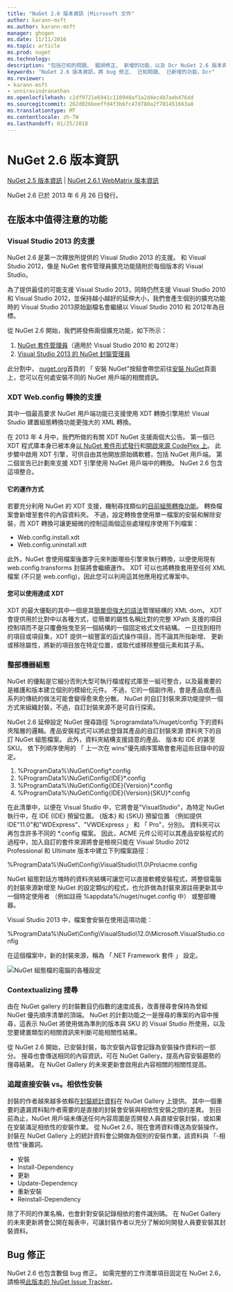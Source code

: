 ```yaml
---
title: "NuGet 2.6 版本資訊 |Microsoft 文件"
author: karann-msft
ms.author: karann-msft
manager: ghogen
ms.date: 11/11/2016
ms.topic: article
ms.prod: nuget
ms.technology: 
description: "包括已知的問題、 錯誤修正、 新增的功能，以及 Dcr NuGet 2.6 版本資訊。"
keywords: "NuGet 2.6 版本資訊，將 bug 修正、 已知問題、 已新增的功能，Dcr"
ms.reviewer:
- karann-msft
- unniravindranathan
ms.openlocfilehash: c2df9721e6941c110948af1a2d4ec4b7aeb476dd
ms.sourcegitcommit: 262d026beeffd4f3b6fc47d780a2f701451663a8
ms.translationtype: MT
ms.contentlocale: zh-TW
ms.lasthandoff: 01/25/2018
---
```

# <a name="nuget-26-release-notes"></a>NuGet 2.6 版本資訊

[NuGet 2.5 版本資訊](../release-notes/nuget-2.5.md) | [NuGet 2.6.1 WebMatrix 版本資訊](../release-notes/nuget-2.6.1-for-webmatrix.md)

NuGet 2.6 已於 2013 年 6 月 26 日發行。

## <a name="notable-features-in-the-release"></a>在版本中值得注意的功能

### <a name="support-for-visual-studio-2013"></a>Visual Studio 2013 的支援

NuGet 2.6 是第一次釋放所提供的 Visual Studio 2013 的支援。 和 Visual Studio 2012，像是 NuGet 套件管理員擴充功能隨附於每個版本的 Visual Studio。

為了提供最佳的可能支援 Visual Studio 2013，同時仍然支援 Visual Studio 2010 和 Visual Studio 2012，並保持越小越好的延伸大小，我們會產生個別的擴充功能時的 Visual Studio 2013原始副檔名會繼續以 Visual Studio 2010 和 2012年為目標。

從 NuGet 2.6 開始，我們將發佈兩個擴充功能，如下所示：

1. [NuGet 套件管理員](https://marketplace.visualstudio.com/items?itemName=NuGetTeam.NuGetPackageManager)（適用於 Visual Studio 2010 和 2012年）
1. [Visual Studio 2013 的 NuGet 封裝管理員](https://marketplace.visualstudio.com/items?itemName=NuGetTeam.NuGetPackageManagerforVisualStudio2013)

此分割中， [nuget.org](https://nuget.org)首頁的 「 安裝 NuGet"按鈕會帶您前往[安裝 NuGet](../install-nuget-client-tools.md)頁面上，您可以在何處安裝不同的 NuGet 用戶端的相關資訊。

<a name="xdt"></a>

### <a name="xdt-webconfig-transformation-support"></a>XDT Web.config 轉換的支援

其中一個最高要求 NuGet 用戶端功能已支援使用 XDT 轉換引擎用於 Visual Studio 建置組態轉換功能更強大的 XML 轉換。

在 2013 年 4 月中，我們所做的有關 XDT NuGet 支援兩個大公告。 第一個已 XDT 程式庫本身已被本身[以 NuGet 套件形式發行](https://nuget.org/packages/Microsoft.Web.Xdt)和[開啟來源 CodePlex 上](http://xdt.codeplex.com/)。 此步驟中啟用 XDT 引擎，可供自由其他開放原始碼軟體，包括 NuGet 用戶端。 第二個宣告已計劃來支援 XDT 引擎使用 NuGet 用戶端中的轉換。 NuGet 2.6 包含這項整合。

#### <a name="how-it-works"></a>它的運作方式

若要充分利用 NuGet 的 XDT 支援，機制尋找類似的[目前組態轉換功能](../create-packages/source-and-config-file-transformations.md)。
轉換檔案會新增至套件的內容資料夾。 不過，設定轉換會使用單一檔案的安裝和解除安裝，而 XDT 轉換可讓更細微的控制這兩個這些處理程序使用下列檔案：

- Web.config.install.xdt
- Web.config.uninstall.xdt

此外，NuGet 會使用檔案後置字元來判斷哪些引擎來執行轉換，以便使用現有 web.config.transforms 封裝將會繼續運作。 XDT 可以也將轉換套用至任何 XML 檔案 (不只是 web.config)，因此您可以利用這其他應用程式專案中。

#### <a name="what-you-can-do-with-xdt"></a>您可以使用達成 XDT

XDT 的最大優點的其中一個是其[簡單但強大的語法](http://msdn.microsoft.com/library/dd465326.aspx)管理結構的 XML dom。 XDT 會提供用於比對中以各種方式，從簡單的屬性名稱比對的完整 XPath 支援的項目控制項而不是只覆疊拖曳至另一個結構的一個固定格式文件結構。 一旦找到相符的項目或項目集，XDT 提供一組豐富的函式操作項目，而不論其所指新增、 更新或移除屬性，將新的項目放在特定位置，或取代或移除整個元素和其子系。

### <a name="machine-wide-configuration"></a>整部機器組態

NuGet 的優點是它細分否則大型可執行檔或程式庫至一組可整合，以及最重要的是維護和版本建立個別的模組化元件。 不過，它的一個副作用，會是產品或產品系列的傳統的做法可能會變得愈來愈分散。
NuGet 的自訂封裝來源功能提供一個方式來組織封裝，不過，自訂封裝來源不是可自行探索。

NuGet 2.6 延伸設定 NuGet 搜尋路徑 %programdata%/nuget/config 下的資料夾階層的邏輯。產品安裝程式可以將此登錄其產品的自訂封裝來源 資料夾下的自訂 NuGet 組態檔案。 此外，資料夾結構支援語意的產品、 版本和 IDE 的甚至 SKU。 依下列順序使用的 「 上一次在 wins"優先順序策略會套用這些目錄中的設定。

1. %ProgramData%\NuGet\Config\*.config
2. %ProgramData%\NuGet\Config\{IDE}\*.config
3. %ProgramData%\NuGet\Config\{IDE}\{Version}\*.config
4. %ProgramData%\NuGet\Config\{IDE}\{Version}\{SKU}\*.config

在此清單中，以便在 Visual Studio 中，它將會是"VisualStudio"，為特定 NuGet 執行中，在 IDE {IDE} 預留位置。 {版本} 和 {SKU} 預留位置 （例如提供 IDE"11.0"和"WDExpress"、"VWDExpress 」 和 「 Pro"，分別)。 資料夾可以再包含許多不同的 *.config 檔案。
因此，ACME 元件公司可以其產品安裝程式的過程中，加入自訂的套件來源將會是檢視只能在 Visual Studio 2012 Professional 和 Ultimate 版本中建立下列檔案路徑：

%ProgramData%\NuGet\Config\VisualStudio\11.0\Pro\acme.config

NuGet 組態對話方塊時的資料夾結構可讓您可以直接軟體安裝程式，將整個電腦的封裝來源新增至 NuGet 的設定類似的程式，也允許做為封裝來源註冊更新其中一個特定使用者 （例如註冊 %appdata%/nuget/nuget.config 中） 或整部機器。

Visual Studio 2013 中，檔案會安裝在使用這項功能：

%ProgramData%\NuGet\Config\VisualStudio\12.0\Microsoft.VisualStudio.config

在這個檔案中，新的封裝來源，稱為 「.NET Framework 套件 」 設定。

![NuGet 組態檔的電腦的各種設定](./media/NuGet-Config-File-Machine-Wide.png)

### <a name="contextualizing-search"></a>Contextualizing 搜尋

由在 NuGet gallery 的封裝數目仍指數的速度成長，改善搜尋會保持為曾經 NuGet 優先順序清單的頂端。 NuGet 的計劃功能之一是搜尋的專案的內容中搜尋，這表示 NuGet 將使用做為準則的版本與 SKU 的 Visual Studio 所使用，以及您要建置類型的相關資訊來判斷可能相關性結果。

從 NuGet 2.6 開始，已安裝封裝，每次安裝內容會記錄為安裝操作資料的一部分。  搜尋也會傳送相同的內容資訊，可在 NuGet Gallery，提高內容安裝趨勢的搜尋結果。  在 NuGet Gallery 的未來更新會啟用此內容相關的相關性提高。

### <a name="tracking-direct-installs-vs-dependency-installs"></a>追蹤直接安裝 vs。相依性安裝

封裝的作者越來越多依賴在[封裝統計資料](http://blog.nuget.org/20130226/Introducing-Package-Statistics.html)在 NuGet Gallery 上提供。  其中一個重要的遺漏資料點作者需要的是直接的封裝會安裝與相依性安裝之間的差異。  到目前為止，NuGet 用戶端未傳送任何內容周圍是否開發人員直接安裝封裝，或如果在安裝滿足相依性的安裝作業。
從 NuGet 2.6，現在會將資料傳送為安裝操作。  封裝在 NuGet Gallery 上的統計資料會公開做為個別的安裝作業，該資料與 「-相依性"後置詞。

* 安裝
* Install-Dependency
* 更新
* Update-Dependency
* 重新安裝
* Reinstall-Dependency

除了不同的作業名稱，也會針對安裝記錄相依的套件識別碼。  在 NuGet Gallery 的未來更新將會公開在報表中，可讓封裝作者以充分了解如何開發人員要安裝其封裝資料。

## <a name="bug-fixes"></a>Bug 修正

NuGet 2.6 也包含數個 bug 修正。 如需完整的工作清單項目固定在 NuGet 2.6，請檢視[此版本的 NuGet Issue Tracker](https://nuget.codeplex.com/workitem/list/advanced?keyword=&status=Closed&type=All&priority=All&release=NuGet%202.6&assignedTo=All&component=All&sortField=LastUpdatedDate&sortDirection=Descending&page=0&reasonClosed=All)。